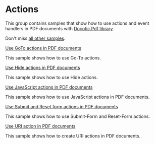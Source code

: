 # Actions
This group contains samples that show how to use actions and event handlers in PDF documents with [Docotic.Pdf library](https://bitmiracle.com/pdf-library/).

Don't miss [all other samples](/Samples).

[Use GoTo actions in PDF documents](/Samples/Actions/GoToAction)

This sample shows how to use Go-To actions.

[Use Hide actions in PDF documents](/Samples/Actions/HideAction)

This sample shows how to use Hide actions.

[Use JavaScript actions in PDF documents](/Samples/Actions/JavaScriptAction)

This sample shows how to use JavaScript actions in PDF documents.

[Use Submit and Reset form actions in PDF documents](/Samples/Actions/SubmitResetFormActions)

This sample shows how to use Submit-Form and Reset-Form actions.

[Use URI action in PDF documents](/Samples/Actions/UriAction)

This sample shows how to create URI actions in PDF documents.
